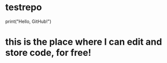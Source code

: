# testrepo
print("Hello, GitHub!") 
# this is the place where I can edit and store code, for free! 
